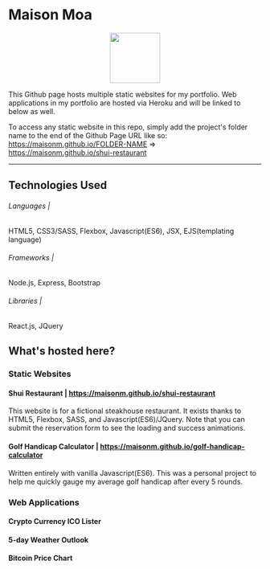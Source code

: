 # Maison Moa

<p align="center">
  <img src="https://s18.postimg.org/guw5supt5/resume.png" width="100px">
</p>

This Github page hosts multiple static websites for my portfolio.
Web applications in my portfolio are hosted via Heroku and will be linked to below as well. 

To access any static website in this repo, simply add the project's folder name to the end of the Github Page URL like so: https://maisonm.github.io/FOLDER-NAME => https://maisonm.github.io/shui-restaurant

---

## Technologies Used

###### Languages |
HTML5, CSS3/SASS, Flexbox, Javascript(ES6), JSX, EJS(templating language)

###### Frameworks |
Node.js, Express, Bootstrap

###### Libraries |
React.js, JQuery 

## What's hosted here?

### Static Websites

#### Shui Restaurant | https://maisonm.github.io/shui-restaurant 

This website is for a fictional steakhouse restaurant. It exists thanks to HTML5, Flexbox, SASS, and Javascript(ES6)/JQuery. Note that you can submit the reservation form to see the loading and success animations. 

#### Golf Handicap Calculator | https://maisonm.github.io/golf-handicap-calculator

Written entirely with vanilla Javascript(ES6). This was a personal project to help me quickly gauge my average golf handicap after every 5 rounds.

### Web Applications


#### Crypto Currency ICO Lister

#### 5-day Weather Outlook

#### Bitcoin Price Chart
